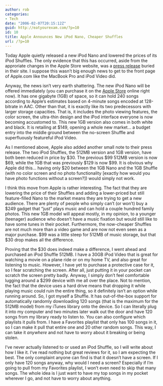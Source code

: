 ```yaml
---
author: rob
categories:
- Tech
date: "2006-02-07T20:15:12Z"
guid: http://eatyourexam.com/?p=10
id: 10
title: Apple Announces New iPod Nano, Cheaper Shuffles
url: /?p=10
---
```

Today Apple quietly released a new iPod Nano and lowered the prices of its iPod Shuffles. The only evidence that this has occurred, aside from the approriate changes in the Apple Store website, was a [press release](http://www.apple.com/pr/library/2006/feb/07ipod.html "Apple Press Release for New Nano") buried in their site. I suppose this wasn’t big enough news to get to the front page of Apple.com like the MacBook Pro and iPod Video did.

Anyway, the news isn’t very earth shattering. The new iPod Nano will be offered immediately (you can purchase it on the [Apple Store](http://store.apple.com/1-800-MY-APPLE/WebObjects/AppleStore "Apple Store") online right now). It has one gigabyte (1GB) of space, so it can hold 240 songs according to Apple’s estimates based on 4-minute songs encoded at 128-bitrate in AAC. Other than that, it is exactly like its two predecessors with larger storage capacities. That is, it includes the photo viewing features, the color screen, the ultra-thin design and the iPod interface everyone is now becoming accustomed to. This new 1GB version also comes in both white and black. It is retailing at $149, opening a whole new market… a budget entry into the middle ground between the no-screen Shuffle and superfluously featureful iPod Video.

As I mentioned above, Apple also added another small note to their press release. The two iPod Shuffles, the 512MB version and 1GB version, have both been reduced in price by $30. The previous $99 512MB version is now $69, while the 1GB that was previously $129 is now $99. It is obvious why Apple did this… having only $20 between the 1GB Nano and the 1GB Shuffle (with no color screen and no photo functionality [exactly how would you have photo functions without a screen?]) would simply not work.

I think this move from Apple is rather interesting. The fact that they are lowering the price of their Shuffles and adding a lower-priced but still feature-filled Nano to the market means they are trying to get a new audience. There are plenty of people who simply can’t (or won’t) buy a $249 gadget that “just” plays music and can hold a couple hundred family photos. This new 1GB model will appeal mostly, in my opinion, to a younger (teenager) audience who doesn’t have a music fixation but would still like to have some tunes in their pocket. Furthermore, the now-cheaper Shuffles are not much more than a video game and are now not even seen as a major purchase. $99 was a little steep for 512MB of music storage, but that $30 drop makes all the difference.

Proving that the $30 does indeed make a difference, I went ahead and purchased an iPod Shuffle 512MB. I have a 30GB iPod Video that is great for watching a movie on a plane ride or on my home TV, and also great for listening to music. However, I have yet to purchase a protective case for it, so I fear scratching the screen. After all, just putting it in your pocket can scratch the screen pretty badly. Anyway, I simply don’t feel comfortable lugging around a $299 device with me all over the place. Not to mention, the fact that the device uses a hard drive means that dropping it while playing music could ruin the entire thing, so it definitely isn’t an option while running around. So, I got myself a Shuffle. It has out-of-the-box support for automatically randomly downloading 120 songs (that is the maximum for the 512MB model) from my iTunes library onto the device. So I can literally plug it into my computer and two minutes later walk out the door and have 120 songs from my library ready to listen to. You can also configure which playlists it pulls from. I have a Favorites playlist that only has 100 songs in it, so I can make it pull that entire one and 20 other random songs. This way, I can take it _anywhere_ and not have to worry about it breaking or being stolen.

I’ve never actually listened to or used an iPod Shuffle, so I will write about how I like it. I’ve read nothing but great reviews for it, so I am expecting the best. The only complaint anyone can find is that it doesn’t have a screen. If I only have 120 songs anyway, why would I need a screen? Especially if I’m going to pull from my Favorites playlist, I won’t even need to skip that many songs. The whole idea is I just want to have my top songs in my pocket wherever I go, and not have to worry about anything.